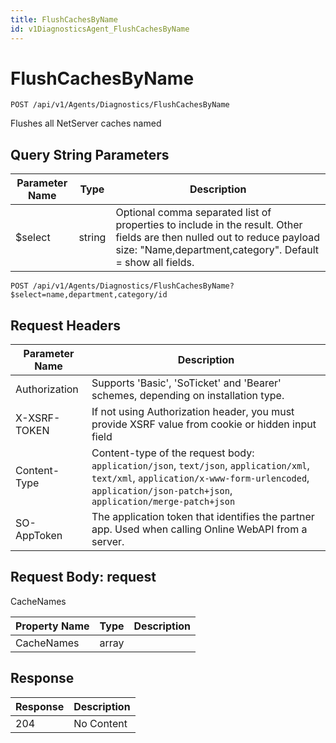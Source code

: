 ```yaml
---
title: FlushCachesByName
id: v1DiagnosticsAgent_FlushCachesByName
---
```


# FlushCachesByName

```http
POST /api/v1/Agents/Diagnostics/FlushCachesByName
```

Flushes all NetServer caches named







## Query String Parameters

| Parameter Name | Type |  Description |
|----------------|------|--------------|
| $select | string |  Optional comma separated list of properties to include in the result. Other fields are then nulled out to reduce payload size: "Name,department,category". Default = show all fields. |

```http
POST /api/v1/Agents/Diagnostics/FlushCachesByName?$select=name,department,category/id
```


## Request Headers

| Parameter Name | Description |
|----------------|-------------|
| Authorization  | Supports 'Basic', 'SoTicket' and 'Bearer' schemes, depending on installation type. |
| X-XSRF-TOKEN   | If not using Authorization header, you must provide XSRF value from cookie or hidden input field |
| Content-Type | Content-type of the request body: `application/json`, `text/json`, `application/xml`, `text/xml`, `application/x-www-form-urlencoded`, `application/json-patch+json`, `application/merge-patch+json` |
| SO-AppToken | The application token that identifies the partner app. Used when calling Online WebAPI from a server. |

## Request Body: request  

CacheNames 

| Property Name | Type |  Description |
|----------------|------|--------------|
| CacheNames | array |  |


## Response


| Response | Description |
|----------------|-------------|
| 204 | No Content |